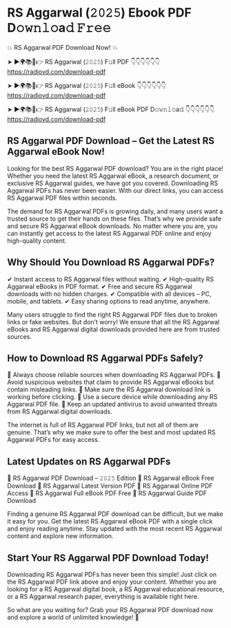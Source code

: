 # RS Aggarwal (𝟸𝟶𝟸𝟻) Ebook PDF D𝚘𝚠𝚗𝚕𝚘a𝚍 𝙵𝚛𝚎𝚎

💥 RS Aggarwal PDF Download Now! 💥

➤ ►🌍📚📱👉 RS Aggarwal (𝟸𝟶𝟸𝟻) F𝚞ll PDF 👇👇👇👇👇👇
https://radiovd.com/download-pdf

➤ ►🌍📚📱👉 RS Aggarwal (𝟸𝟶𝟸𝟻) F𝚞ll eBook 👇👇👇👇👇👇
https://radiovd.com/download-pdf

➤ ►🌍📚📱👉 RS Aggarwal (𝟸𝟶𝟸𝟻) F𝚞ll eBook PDF D𝚘𝚠𝚗𝚕𝚘a𝚍 👇👇👇👇👇👇
https://radiovd.com/download-pdf

## RS Aggarwal PDF Download – Get the Latest RS Aggarwal eBook Now!

Looking for the best RS Aggarwal PDF download? You are in the right place! Whether you need the latest RS Aggarwal eBook, a research document, or exclusive RS Aggarwal guides, we have got you covered. Downloading RS Aggarwal PDFs has never been easier. With our direct links, you can access RS Aggarwal PDF files within seconds.

The demand for RS Aggarwal PDFs is growing daily, and many users want a trusted source to get their hands on these files. That’s why we provide safe and secure RS Aggarwal eBook downloads. No matter where you are, you can instantly get access to the latest RS Aggarwal PDF online and enjoy high-quality content.

## Why Should You Download RS Aggarwal PDFs?

✔ Instant access to RS Aggarwal files without waiting.
✔ High-quality RS Aggarwal eBooks in PDF format.
✔ Free and secure RS Aggarwal downloads with no hidden charges.
✔ Compatible with all devices – PC, mobile, and tablets.
✔ Easy sharing options to read anytime, anywhere.

Many users struggle to find the right RS Aggarwal PDF files due to broken links or fake websites. But don’t worry! We ensure that all the RS Aggarwal eBooks and RS Aggarwal digital downloads provided here are from trusted sources.

## How to Download RS Aggarwal PDFs Safely?

📌 Always choose reliable sources when downloading RS Aggarwal PDFs.
📌 Avoid suspicious websites that claim to provide RS Aggarwal eBooks but contain misleading links.
📌 Make sure the RS Aggarwal download link is working before clicking.
📌 Use a secure device while downloading any RS Aggarwal PDF file.
📌 Keep an updated antivirus to avoid unwanted threats from RS Aggarwal digital downloads.

The internet is full of RS Aggarwal PDF links, but not all of them are genuine. That’s why we make sure to offer the best and most updated RS Aggarwal PDFs for easy access.

## Latest Updates on RS Aggarwal PDFs

🔹 RS Aggarwal PDF Download – 𝟸𝟶𝟸𝟻 Edition
🔹 RS Aggarwal eBook Free Download
🔹 RS Aggarwal Latest Version PDF
🔹 RS Aggarwal Online PDF Access
🔹 RS Aggarwal Full eBook PDF Free
🔹 RS Aggarwal Guide PDF Download

Finding a genuine RS Aggarwal PDF download can be difficult, but we make it easy for you. Get the latest RS Aggarwal eBook PDF with a single click and enjoy reading anytime. Stay updated with the most recent RS Aggarwal content and explore new information.

## Start Your RS Aggarwal PDF Download Today!

Downloading RS Aggarwal PDFs has never been this simple! Just click on the RS Aggarwal PDF link above and enjoy your content. Whether you are looking for a RS Aggarwal digital book, a RS Aggarwal educational resource, or a RS Aggarwal research paper, everything is available right here.

So what are you waiting for? Grab your RS Aggarwal PDF download now and explore a world of unlimited knowledge! 🚀